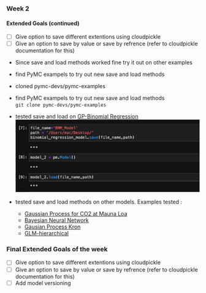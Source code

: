 ### Week 2
#### Extended Goals (continued)
- [ ] Give option to save different extentions using cloudpickle
- [ ] Give an option to save by value or save by refrence (refer to cloudpickle documentation for this)

* Since save and load methods worked fine try it out on other examples
* find PyMC exampels to try out new save and load methods
* cloned pymc-devs/pymc-examples

* find PyMC exampels to try out new save and load methods <br>
`git clone pymc-devs/pymc-examples`
* tested save and load on [GP-Binomial Regression](https://www.pymc.io/projects/examples/en/latest/generalized_linear_models/GLM-binomial-regression.html)
![image.png](images/5.png)
* tested save and load methods on other models. Examples tested :
    * [Gaussian Process for CO2 at Mauna Loa](https://docs.pymc.io/en/v3/pymc-examples/examples/gaussian_processes/GP-MaunaLoa.html)
    * [Bayesian Neural Network](https://github.com/pymc-devs/pymc-examples/blob/main/examples/variational_inference/bayesian_neural_network_advi.ipynb)
    * [Gausian Process Kron](https://github.com/pymc-devs/pymc-examples/blob/main/examples/gaussian_processes/GP-Kron.ipynb)
    * [GLM-hierarchical](https://github.com/pymc-devs/pymc-examples/blob/main/examples/generalized_linear_models/GLM-hierarchical.ipynb)
### Final Extended Goals of the week
- [ ] Give option to save different extentions using cloudpickle
- [ ] Give an option to save by value or save by refrence (refer to cloudpickle documentation for this)
- [ ] Add model versioning